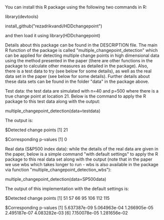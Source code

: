 You can install this R package using the following two commands in R:

library(devtools)

install_github("rezadrikvandi/HDDchangepoint")

and then load it using library(HDDchangepoint)

Details about this package can be found in the DESCRIPTION file. The main R function of the package is called "multiple_changepoint_detection" which can be applied for detecting multiple change points in high dimensional data using the method presented in the paper (there are other functions in the package to calculate other measures as detailed in the package). Also, there is a test data to try (see below for some details), as well as the real data set in the paper (see below for some details). Further details about these data sets can be found in the folder "data" in the package above.

Test data: the test data are simulated with n=40 and p=500 where there is a true change point at location 21. Below is the command to apply the R package to this test data along with the output:

multiple_changepoint_detection(data=testdata)

The output is:

$Detected change points [1] 21

$Corresponding p-values [1] 0

Real data (S&P500 index data): while the details of the real data are given in the paper, below is a simple command "with default settings" to apply the R package to this real data set along with the output (note that in the paper we use wbs which takes longer to run - wbs is also available in the package via function "multiple_changepoint_detection_wbs"):

multiple_changepoint_detection(data=SP500data)

The output of this implementation with the default settings is:

$Detected change points [1] 51 57 66 95 106 112 115

$Corresponding p-values [1] 5.637387e-09 5.064963e-04 1.266905e-05 2.495187e-07 4.083282e-03 [6] 7.150078e-05 1.281656e-02

